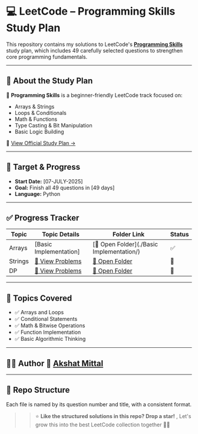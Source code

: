 # 💻 LeetCode – Programming Skills Study Plan

This repository contains my solutions to LeetCode's **[Programming Skills](https://leetcode.com/studyplan/programming-skills/)** study plan, which includes 49 carefully selected questions to strengthen core programming fundamentals.

---

## 📌 About the Study Plan

🧠 **Programming Skills** is a beginner-friendly LeetCode track focused on:
- Arrays & Strings
- Loops & Conditionals
- Math & Functions
- Type Casting & Bit Manipulation
- Basic Logic Building

🔗 [View Official Study Plan →](https://leetcode.com/studyplan/programming-skills/)

---

## 📅 Target & Progress

- **Start Date:** [07-JULY-2025]
- **Goal:** Finish all 49 questions in [49 days]
- **Language:** Python

---

## ✅ Progress Tracker

| Topic | Topic Details | Folder Link | Status |
|-------|---------------|-------------|--------|
| Arrays | [Basic Implementation] | [📂 Open Folder](./Basic Implementation/) | ✅ |
| Strings | [📄 View Problems](./topics/strings.md) | [📂 Open Folder](./strings/) | 🔲 |
| DP | [📄 View Problems](./topics/dynamic_programming.md) | [📂 Open Folder](./dp/) | 🔲 |


---

## 🧠 Topics Covered

- ✅ Arrays and Loops
- ✅ Conditional Statements
- ✅ Math & Bitwise Operations
- ✅ Function Implementation
- ✅ Basic Algorithmic Thinking

---

## 👨‍💻 Author 🔗 **[Akshat Mittal](https://github.com/akshat-mittal1)**

---

## 📂 Repo Structure

Each file is named by its question number and title, with a consistent format.

> > ⭐ **Like the structured solutions in this repo? Drop a star!**  , Let's grow this into the best LeetCode collection together 📘✨

